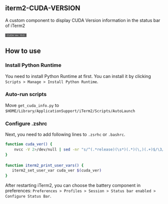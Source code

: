 ## iterm2-CUDA-VERSION

A custom component to display CUDA Version information in the status bar of iTerm2


![image](https://github.com/uehara-mech/iterm_status_cuda/blob/assets/assets/cuda_example.jpg)

## How to use
### Install Python Runtime
You need to install Python Runtime at first.
You can install it by clicking `Scripts > Manage > Install Python Runtime`.

### Auto-run scripts
Move `get_cuda_info.py` to `$HOME/Library/ApplicationSupport/iTerm2/Scripts/AutoLaunch`

### Configure .zshrc
Next, you need to add following lines to `.zsrhc` or `.bashrc`.
```bash
function cuda_ver() {
    nvcc -V 2>/dev/null | sed -nr "s/^(.*release)(\s*)(.*)(\,)(.+)$/\3/p"
}

function iterm2_print_user_vars() {
   iterm2_set_user_var cuda_ver $(cuda_ver)
}
```

After restarting iTerm2, you can choose the battery component in preferences: `Preferences > Profiles > Session > Status bar enabled > Configure Status Bar`.